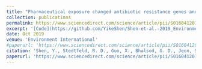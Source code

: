 ```yaml
---
title: "Pharmaceutical exposure changed antibiotic resistance genes and bacterial communities in soil-surface- and overhead-irrigated greenhouse lettuce"
collection: publications
permalink: https://www.sciencedirect.com/science/article/pii/S016041201931270X
excerpt: '[Code](https://github.com/YikeShen/Shen-et-al.-2019_Environment-International), https://github.com/YikeShen/Shen-et-al.-2019_Environment-International'
date: Oct 2019
venue: 'Environment International'
#paperurl: 'https://www.sciencedirect.com/science/article/pii/S016041201931270X'
citation: 'Shen, Y., Stedtfeld, R. D., Guo, X., Bhalsod, G. D., Jeon, S., Tiedje, J. M., ... & Zhang, W. (2019). Pharmaceutical exposure changed antibiotic resistance genes and bacterial communities in soil-surface-and overhead-irrigated greenhouse lettuce. Environment international, 131, 105031.'
paperurl: 'https://www.sciencedirect.com/science/article/pii/S016041201931270X'
---
```


